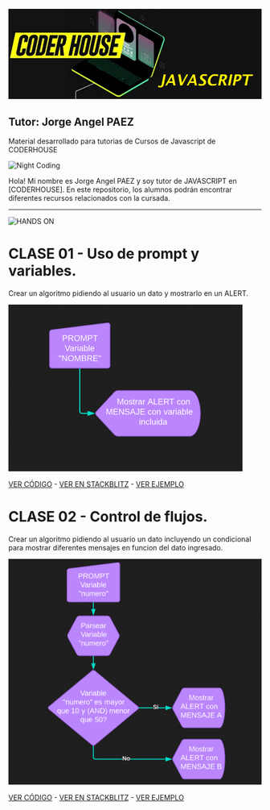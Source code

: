 ![HEADER](https://raw.githubusercontent.com/GiorgioCode/Tutorias_Javascript/master/HEADER_CODER.png)
## Tutor: Jorge Angel PAEZ
Material desarrollado para tutorias de Cursos de Javascript de CODERHOUSE

![Night Coding](https://tutoriasjs.netlify.app/coding_gif.gif)

Hola! Mi nombre es Jorge Angel PAEZ y soy tutor de JAVASCRIPT en [CODERHOUSE].
En este repositorio, los alumnos podrán encontrar diferentes recursos relacionados con la cursada.

---
![HANDS ON](https://tutoriasjs.netlify.app/HANDSON_HEADER.png)

# CLASE 01 - Uso de prompt y variables.

Crear un algoritmo pidiendo al usuario un dato y mostrarlo en un ALERT.

![DIAGRAMA DE FLUJO](https://raw.githubusercontent.com/GiorgioCode/Tutorias_Javascript/master/HANDS-ON/Clase_01/DiagramaFlujo01.png)

[VER CÓDIGO](https://github.com/GiorgioCode/Tutorias_Javascript/tree/master/HANDS-ON/Clase_01) - [VER EN STACKBLITZ](https://stackblitz.com/edit/js-w1a4ub?file=index.html,index.js) - [VER EJEMPLO](https://tutoriasjs.netlify.app/HANDS-ON/Clase_01)

# CLASE 02 - Control de flujos.

Crear un algoritmo pidiendo al usuario un dato incluyendo un condicional para mostrar diferentes mensajes en funcion del dato ingresado.

![DIAGRAMA DE FLUJO](https://raw.githubusercontent.com/GiorgioCode/Tutorias_Javascript/master/HANDS-ON/Clase_02/DiagramaFlujo02.png)

[VER CÓDIGO](https://github.com/GiorgioCode/Tutorias_Javascript/tree/master/HANDS-ON/Clase_02) - [VER EN STACKBLITZ](https://stackblitz.com/edit/js-pja8jr?file=index.js) - [VER EJEMPLO](https://tutoriasjs.netlify.app/HANDS-ON/Clase_02)